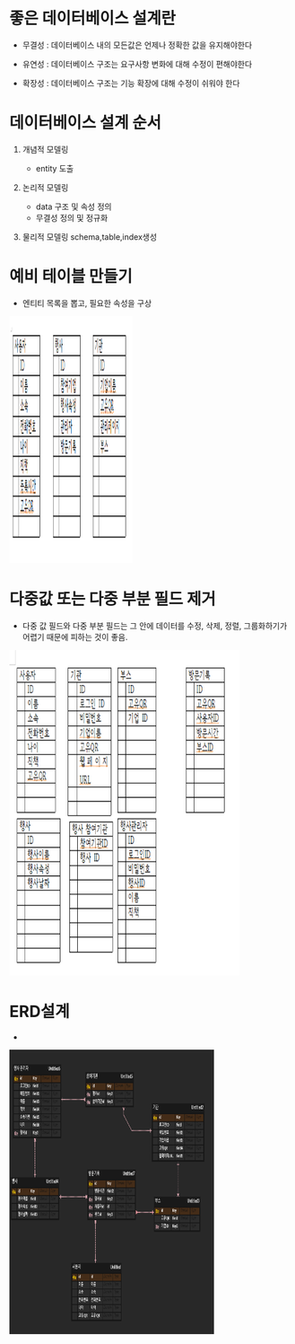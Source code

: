 # 좋은 데이터베이스 설계란
- 무결성 : 데이터베이스 내의 모든값은 언제나 정확한 값을 유지해야한다

- 유연성 : 데이터베이스 구조는 요구사항 변화에 대해 수정이 편해야한다

- 확장성 : 데이터베이스 구조는 기능 확장에 대해 수정이 쉬워야 한다

# 데이터베이스 설계 순서
 1. 개념적 모델링
    - entity 도출
 
 2. 논리적 모델링
    - data 구조 및 속성 정의
    - 무결성 정의 및 정규화

 3. 물리적 모델링
    schema,table,index생성

# 예비 테이블 만들기
- 엔티티 목록을 뽑고, 필요한 속성을 구상

<img src="../img/table_tmp.png" height="440" width="220">

# 다중값 또는 다중 부분 필드 제거
- 다중 값 필드와 다중 부분 필드는 그 안에 데이터를 수정, 삭제, 정렬, 그룹화하기가 어렵기 때문에 피하는 것이 좋음. 

<img src="../img/table_NF.png" height="580" width="410">

# ERD설계
- 
<img src="../img/table_erd.png" height="507" width="365">